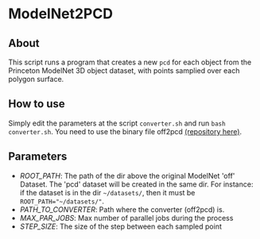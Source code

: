 # ModelNet2PCD

## About
This script runs a program that creates a new `pcd` for each object from the Princeton ModelNet 3D object dataset, with points samplied over each polygon surface.

## How to use
Simply edit the parameters at the script `converter.sh` and run `bash converter.sh`. You need to use the binary file off2pcd [(repository here)](https://github.com/cabraile/off2pcd).

## Parameters

* _ROOT\_PATH_: The path of the dir above the original ModelNet 'off' Dataset. The 'pcd' dataset will be created in the same dir. For instance: if the dataset is in the dir  `~/datasets/`, then it must be `ROOT_PATH="~/datasets/"`.
* _PATH\_TO\_CONVERTER_: Path where the converter (off2pcd) is.
* _MAX\_PAR\_JOBS_: Max number of parallel jobs during the process
* _STEP\_SIZE_: The size of the step between each sampled point

